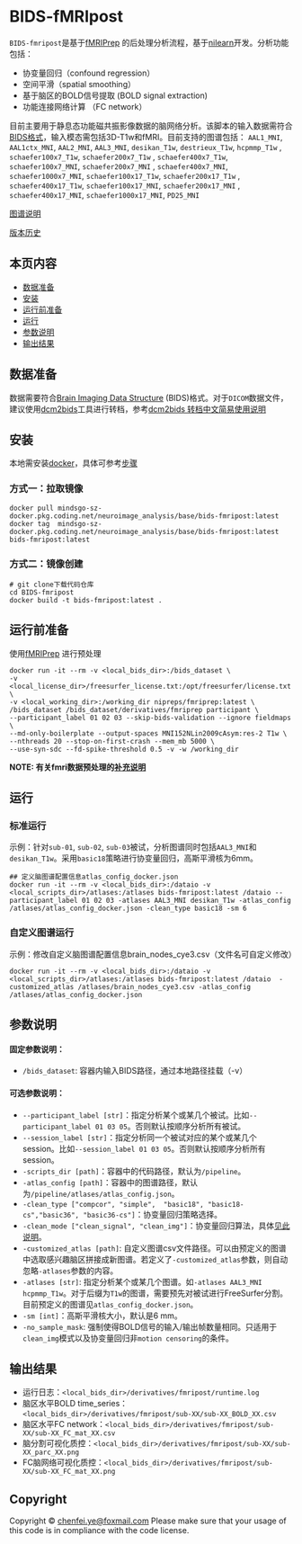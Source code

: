 

# BIDS-fMRIpost

`BIDS-fmripost`是基于[fMRIPrep](https://fmriprep.org/en/stable/installation.html) 的后处理分析流程，基于[nilearn](https://nilearn.github.io)开发。分析功能包括：

- 协变量回归（confound regression）
- 空间平滑（spatial smoothing）
- 基于脑区的BOLD信号提取 (BOLD signal extraction)
- 功能连接网络计算 （FC network）

目前主要用于静息态功能磁共振影像数据的脑网络分析。该脚本的输入数据需符合[BIDS格式](https://bids.neuroimaging.io/)，输入模态需包括3D-T1w和fMRI。目前支持的图谱包括：
`AAL1_MNI`, `AAL1ctx_MNI`, `AAL2_MNI`, `AAL3_MNI`, `desikan_T1w`,  `destrieux_T1w`,  `hcpmmp_T1w` , `schaefer100x7_T1w`,  `schaefer200x7_T1w` , `schaefer400x7_T1w`, `schaefer100x7_MNI`,  `schaefer200x7_MNI` , `schaefer400x7_MNI`,  `schaefer1000x7_MNI`, `schaefer100x17_T1w`,  `schaefer200x17_T1w` , `schaefer400x17_T1w`, `schaefer100x17_MNI`,  `schaefer200x17_MNI` , `schaefer400x17_MNI`,  `schaefer1000x17_MNI`, `PD25_MNI`

[图谱说明](atlases.md)

[版本历史](CHANGELOG.md)

## 本页内容
* [数据准备](#数据准备)
* [安装](#安装)
* [运行前准备](#运行前准备)
* [运行](#运行)
* [参数说明](#参数说明)
* [输出结果](#输出结果)

## 数据准备
数据需要符合[Brain Imaging Data Structure](http://bids.neuroimaging.io/) (BIDS)格式。对于`DICOM`数据文件，建议使用[dcm2bids](https://unfmontreal.github.io/Dcm2Bids)工具进行转档，参考[dcm2bids 转档中文简易使用说明](dcm2bids.md)



## 安装
本地需安装[docker](https://docs.docker.com/engine/install)，具体可参考[步骤](docker_install.md)

### 方式一：拉取镜像
```
docker pull mindsgo-sz-docker.pkg.coding.net/neuroimage_analysis/base/bids-fmripost:latest
docker tag  mindsgo-sz-docker.pkg.coding.net/neuroimage_analysis/base/bids-fmripost:latest  bids-fmripost:latest
```

### 方式二：镜像创建
```
# git clone下载代码仓库
cd BIDS-fmripost
docker build -t bids-fmripost:latest .
```
## 运行前准备
使用[fMRIPrep](https://fmriprep.org/en/stable/installation.html) 进行预处理
```
docker run -it --rm -v <local_bids_dir>:/bids_dataset \
-v <local_license_dir>/freesurfer_license.txt:/opt/freesurfer/license.txt \
-v <local_working_dir>:/working_dir nipreps/fmriprep:latest \
/bids_dataset /bids_dataset/derivatives/fmriprep participant \ 
--participant_label 01 02 03 --skip-bids-validation --ignore fieldmaps \
--md-only-boilerplate --output-spaces MNI152NLin2009cAsym:res-2 T1w \
--nthreads 20 --stop-on-first-crash --mem_mb 5000 \
--use-syn-sdc --fd-spike-threshold 0.5 -v -w /working_dir
```
**NOTE: 有关fmri数据预处理的[补充说明](fmriprep.md)**

## 运行
### 标准运行
示例：针对`sub-01`, `sub-02`, `sub-03`被试，分析图谱同时包括`AAL3_MNI`和`desikan_T1w`。采用`basic18`策略进行协变量回归，高斯平滑核为6mm。
```
## 定义脑图谱配置信息atlas_config_docker.json
docker run -it --rm -v <local_bids_dir>:/dataio -v <local_scripts_dir>/atlases:/atlases bids-fmripost:latest /dataio --participant_label 01 02 03 -atlases AAL3_MNI desikan_T1w -atlas_config /atlases/atlas_config_docker.json -clean_type basic18 -sm 6
```

### 自定义图谱运行
示例：修改自定义脑图谱配置信息brain_nodes_cye3.csv（文件名可自定义修改）
```
docker run -it --rm -v <local_bids_dir>:/dataio -v <local_scripts_dir>/atlases:/atlases bids-fmripost:latest /dataio  -customized_atlas /atlases/brain_nodes_cye3.csv -atlas_config /atlases/atlas_config_docker.json 
```
## 参数说明
####   固定参数说明：
-   `/bids_dataset`: 容器内输入BIDS路径，通过本地路径挂载（-v）


####   可选参数说明：
-   `--participant_label [str]`：指定分析某个或某几个被试。比如`--participant_label 01 03 05`。否则默认按顺序分析所有被试。
-   `--session_label [str]`：指定分析同一个被试对应的某个或某几个session。比如`--session_label 01 03 05`。否则默认按顺序分析所有session。
- `-scripts_dir [path]`：容器中的代码路径，默认为`/pipeline`。
- `-atlas_config [path]`：容器中的图谱路径，默认为`/pipeline/atlases/atlas_config.json`。
- `-clean_type ["compcor", "simple",  "basic18", "basic18-cs","basic36", "basic36-cs"]`：协变量回归策略选择。
- `-clean_mode ["clean_signal", "clean_img"]`：协变量回归算法，具体[见此说明](clean_mode.md)。
- `-customized_atlas [path]`: 自定义图谱csv文件路径。可以由预定义的图谱中选取感兴趣脑区拼接成新图谱。若定义了`-customized_atlas`参数，则自动忽略`-atlases`参数的内容。
- `-atlases [str]`: 指定分析某个或某几个图谱。如`-atlases AAL3_MNI hcpmmp_T1w`。对于后缀为`T1w`的图谱，需要预先对被试进行FreeSurfer分割。目前预定义的图谱见`atlas_config_docker.json`。
- `-sm [int]`：高斯平滑核大小，默认是6 mm。
- `-no_sample_mask`: 强制使得BOLD信号的输入/输出帧数量相同。只适用于`clean_img`模式以及协变量回归非`motion censoring`的条件。


## 输出结果

- 运行日志：`<local_bids_dir>/derivatives/fmripost/runtime.log`
- 脑区水平BOLD time_series：`<local_bids_dir>/derivatives/fmripost/sub-XX/sub-XX_BOLD_XX.csv`
- 脑区水平FC network：`<local_bids_dir>/derivatives/fmripost/sub-XX/sub-XX_FC_mat_XX.csv`
- 脑分割可视化质控：`<local_bids_dir>/derivatives/fmripost/sub-XX/sub-XX_parc_XX.png`
- FC脑网络可视化质控：`<local_bids_dir>/derivatives/fmripost/sub-XX/sub-XX_FC_mat_XX.png`

## Copyright
Copyright © chenfei.ye@foxmail.com
Please make sure that your usage of this code is in compliance with the code license.



